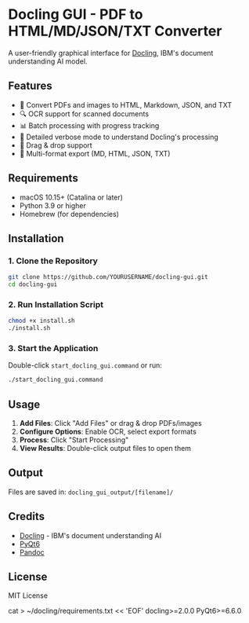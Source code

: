 # Docling GUI - PDF to HTML/MD/JSON/TXT Converter

A user-friendly graphical interface for [Docling](https://github.com/DS4SD/docling), IBM's document understanding AI model.

## Features

- 📄 Convert PDFs and images to HTML, Markdown, JSON, and TXT
- 🔍 OCR support for scanned documents
- 📊 Batch processing with progress tracking
- 🎯 Detailed verbose mode to understand Docling's processing
- 📁 Drag & drop support
- 🔄 Multi-format export (MD, HTML, JSON, TXT)

## Requirements

- macOS 10.15+ (Catalina or later)
- Python 3.9 or higher
- Homebrew (for dependencies)

## Installation

### 1. Clone the Repository
```bash
git clone https://github.com/YOURUSERNAME/docling-gui.git
cd docling-gui
```

### 2. Run Installation Script
```bash
chmod +x install.sh
./install.sh
```

### 3. Start the Application

Double-click `start_docling_gui.command` or run:
```bash
./start_docling_gui.command
```

## Usage

1. **Add Files**: Click "Add Files" or drag & drop PDFs/images
2. **Configure Options**: Enable OCR, select export formats
3. **Process**: Click "Start Processing"
4. **View Results**: Double-click output files to open them

## Output

Files are saved in: `docling_gui_output/[filename]/`

## Credits

- [Docling](https://github.com/DS4SD/docling) - IBM's document understanding AI
- [PyQt6](https://www.riverbankcomputing.com/software/pyqt/)
- [Pandoc](https://pandoc.org/)

## License

MIT License

cat > ~/docling/requirements.txt << 'EOF'
docling>=2.0.0
PyQt6>=6.6.0
